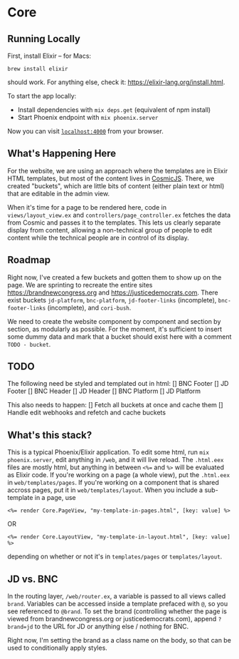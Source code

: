 # Core

## Running Locally

First, install Elixir – for Macs:

```
brew install elixir
```

should work. For anything else, check it: https://elixir-lang.org/install.html.

To start the app locally:
  * Install dependencies with `mix deps.get` (equivalent of npm install)
  * Start Phoenix endpoint with `mix phoenix.server`

Now you can visit [`localhost:4000`](http://localhost:4000) from your browser.

## What's Happening Here

For the website, we are using an approach where the templates are in Elixir HTML
templates, but most of the content lives in [CosmicJS](cosmicjs.com). There,
we created "buckets", which are little bits of content (either plain text or
html) that are editable in the admin view.

When it's time for a page to be rendered here, code in `views/layout_view.ex` and
`controllers/page_controller.ex` fetches the data from Cosmic and passes it to
the templates. This lets us clearly separate display from content, allowing a
non-technical group of people to edit content while the technical people are in
control of its display.

## Roadmap

Right now, I've created a few buckets and gotten them to show up on the page.
We are sprinting to recreate the entire sites https://brandnewcongress.org and
https://justicedemocrats.com. There exist buckets `jd-platform`, `bnc-platform`,
`jd-footer-links` (incomplete), `bnc-footer-links` (incomplete), and `cori-bush`.

We need to create the website component by component and section by section, as
modularly as possible. For the moment, it's sufficient to insert some dummy data
and mark that a bucket should exist here with a comment `TODO - bucket`.

## TODO

The following need be styled and templated out in html:
[] BNC Footer
[] JD Footer
[] BNC Header
[] JD Header
[] BNC Platform
[] JD Platform

This also needs to happen:
[] Fetch all buckets at once and cache them
[] Handle edit webhooks and refetch and cache buckets

## What's this stack?

This is a typical Phoenix/Elixir application. To edit some html, run
`mix phoenix.server`, edit anything in `/web`, and it will live reload. The
`.html.eex` files are mostly html, but anything in between `<%=` and `%>` will
be evaluated as Elixir code. If you're working on a page (a whole view), put the
`.html.eex` in `web/templates/pages`. If you're working on a component that is
shared accross pages, put it in `web/templates/layout`. When you include a sub-template
in a page, use
```
<%= render Core.PageView, "my-template-in-pages.html", [key: value] %>
```
OR
```
<%= render Core.LayoutView, "my-template-in-layout.html", [key: value] %>
```
depending on whether or not it's in `templates/pages` or `templates/layout`.

## JD vs. BNC

In the routing layer, `/web/router.ex`, a variable is passed to all views called
`brand`. Variables can be accessed inside a template prefaced with `@`, so you see
referenced to `@brand`. To set the brand (controlling whether the page is viewed
from brandnewcongress.org or justicedemocrats.com), append `?brand=jd` to the URL
for JD or anything else / nothing for BNC.

Right now, I'm setting the brand as a class name on the body, so that can be used
to conditionally apply styles.
